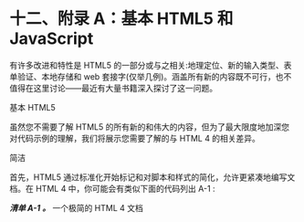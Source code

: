 # 十二、附录 A：基本 HTML5 和 JavaScript

有许多改进和特性是 HTML5 的一部分或与之相关:地理定位、新的输入类型、表单验证、本地存储和 web 套接字(仅举几例)。涵盖所有新的内容既不可行，也不值得在这里讨论——最近有大量书籍深入探讨了这一问题。

基本 HTML5

虽然您不需要了解 HTML5 的所有新的和伟大的内容，但为了最大限度地加深您对代码示例的理解，我们将展示您需要了解的与 HTML 4 的相关差异。

简洁

首先，HTML5 通过标准化开始标记和对脚本和样式的简化，允许更紧凑地编写文档。在 HTML 4 中，你可能会有类似下面的代码列出 A-1 :

***清单 A-1 。*** 一个极简的 HTML 4 文档

<title>例子</title>